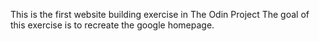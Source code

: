 This is the first website building exercise in The Odin Project
The goal of this exercise is to recreate the google homepage.
